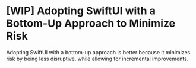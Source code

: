 # [WIP] Adopting SwiftUI with a Bottom-Up Approach to Minimize Risk

Adopting SwiftUI with a bottom-up approach is better because it minimizes risk by being less disruptive, while allowing for incremental improvements.
